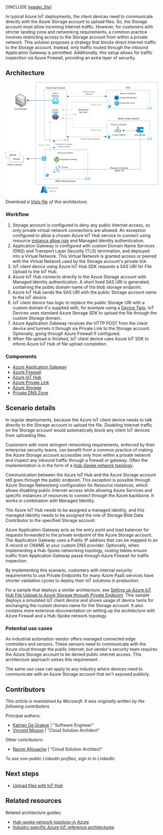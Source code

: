 <!-- Use the aac-browse-header.yml -->

[!INCLUDE [header_file](../../../includes/sol-idea-header.md)]

In typical Azure IoT deployments, the client devices need to communicate directly with the Azure Storage account to upload files. So, the Storage account must allow incoming Internet traffic. However, for customers with stricter landing zone and networking requirements, a common practice involves restricting access to the Storage account from within a private network.
This solution proposes a strategy that blocks direct Internet traffic to the Storage account. Instead, only traffic routed through the inbound Application Gateway is permitted. Additionally, this setup allows for traffic inspection via Azure Firewall, providing an extra layer of security.

## Architecture

![Diagram of the Azure IoT Hub File Upload feature to a private storage account architecture.](./media/iothub-file-upload-private-link.png)

*Download a [Visio file](https://arch-center.azureedge.net/azure-iot-file-upload-private-network.vsdx) of this architecture.*

### Workflow

1. Storage account is configured to deny any public Internet access, so only private virtual network connections are allowed. An exception configured to allow a chosen Azure IoT Hub service to connect using resource [instance allow rule](https://learn.microsoft.com/azure/storage/common/storage-network-security?tabs=azure-portal#grant-access-from-azure-resource-instances) and Managed Identity authentication.
2. Application Gateway is configured with custom Domain Name Services (DNS) and Transport Layer Security (TLS) termination, and deployed into a Virtual Network. This Virtual Network is granted access or peered with the Virtual Network used by the Storage account's private link.
3. IoT client device using Azure IoT Hub SDK requests a SAS URI for File Upload to the IoT Hub.
4. Azure IoT Hub connects directly to the Azure Storage account with Managed Identity authentication. A short lived SAS URI is generated, containing the public domain name of the blob storage endpoint.
5. Azure IoT Hub sends the SAS URI with the public Storage account name to the IoT device.
6. IoT client device has logic to replace the public Storage URI with a custom domain it's supplied with, for example using a [Device Twin](/azure/iot-hub/iot-hub-devguide-device-twins). IoT Devices uses standard Azure Storage SDK to upload the file through the custom Storage domain.
7. Azure Application Gateway receives the HTTP POST from the client device and tunnels it through via Private Link to the Storage account. Optionally, going through Azure Firewall if configured.
8. When file upload is finished, IoT client device uses Azure IoT SDK to inform Azure IoT Hub of file upload completion.

### Components

- [Azure Application Gateway](/azure/well-architected/service-guides/azure-application-gateway)
- [Azure Firewall](/azure/well-architected/service-guides/azure-firewall)
- [Azure IoT Hub](https://azure.microsoft.com/products/iot-hub/)
- [Azure Private Link](https://learn.microsoft.com/azure/private-link/)
- [Azure Storage](/azure/well-architected/service-guides/storage-accounts/security)
- [Private DNS Zone](https://learn.microsoft.com/azure/dns/private-dns-overview)

## Scenario details

In regular deployments, because the Azure IoT client device needs to talk directly to the Storage account to upload the file. Disabling Internet traffic on the Storage account would automatically block any client IoT devices from uploading files.

Customers with more stringent networking requirements, enforced by their enterprise security teams, can benefit from a common practice of making the Azure Storage account accessible only from within a private network and inspect any inbound traffic through a firewall or gateway. Often the implementation is in the form of a [Hub-Spoke network topology](/azure/architecture/networking/architecture/hub-spoke).

Communication between the Azure IoT Hub and the Azure Storage account still goes through the public endpoint. This exception is possible through Azure Storage Networking configuration for Resource instances, which allows disabling public Internet access while allowing Azure Services and specific instances of resources to connect through the Azure backbone. It works in combination with Managed Identity.

The Azure IoT Hub needs to be assigned a managed identity, and this managed identity needs to be assigned the role of Storage Blob Data Contributor to the specified Storage account.

Azure Application Gateway acts as the entry point and load balancer for requests forwarded to the private endpoint of the Azure Storage account. The Application Gateway uses a Public IP address that can be mapped to an A record or CNAME at your custom DNS provider. Optionally, when implementing a Hub-Spoke networking topology, routing tables ensure traffic from Application Gateway passe through Azure Firewall for traffic inspection.

By implementing this scenario, customers with internal security requirements to use Private Endpoints for many Azure PaaS services have shorter validation cycles to deploy their IoT solutions in production.

For a sample that deploys a similar architecture, see [Setting up Azure IoT Hub File Upload to Azure Storage through Private Endpoint](https://github.com/Azure-Samples/azure-edge-extensions-iothub-fileupload-privatelink). This sample deploys a simulated IoT client device and shows usage of device twins for exchanging the custom domain name for the Storage account. It also contains more extensive documentation on setting up the architecture with Azure Firewall and a Hub-Spoke network topology.

### Potential use cases

An industrial automation vendor offers managed connected edge controllers and sensors. These sensors need to communicate with the Azure cloud through the public internet, but vendor's security team requires the Azure Storage account to be denied public internet access. This architecture approach solves this requirement.

The same use case can apply to any industry where devices need to communicate with an Azure Storage account that isn't exposed publicly.

## Contributors

*This article is maintained by Microsoft. It was originally written by the following contributors.*

Principal authors:

- [Katrien De Graeve](https://linkedin.com/in/katriendg) | "Software Engineer"
- [Vincent Misson](https://www.linkedin.com/in/vmisson/) | "Cloud Solution Architect"

Other contributors:

- [Nacim Allouache](https://www.linkedin.com/in/nacim-allouache) | "Cloud Solution Architect"

*To see non-public LinkedIn profiles, sign in to LinkedIn.*

## Next steps

- [Upload files with IoT Hub](/azure/iot-hub/iot-hub-devguide-file-upload)

## Related resources

Related architecture guides:

- [Hub-spoke network topology in Azure](/azure/architecture/networking/architecture/hub-spoke)
- [Industry specific Azure IoT reference architectures](/azure/architecture/reference-architectures/iot/industry-iot-hub-page)
